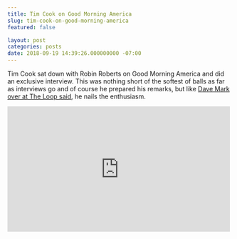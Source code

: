 ```yaml
---
title: Tim Cook on Good Morning America
slug: tim-cook-on-good-morning-america
featured: false

layout: post
categories: posts
date: 2018-09-19 14:39:26.000000000 -07:00
---
```


Tim Cook sat down with Robin Roberts on Good Morning America and did an exclusive interview. This was nothing short of the softest of balls as far as interviews go and of course he prepared his remarks, but like [Dave Mark over at The Loop said](http://www.loopinsight.com/2018/09/19/tim-cook-on-good-morning-america-the-full-interview/), he nails the enthusiasm.

<iframe loading="lazy" width="500" height="281" src="https://www.youtube.com/embed/eAyDxMAB4mU?feature=oembed" frameborder="0" allow="autoplay; encrypted-media" allowfullscreen=""></iframe>
